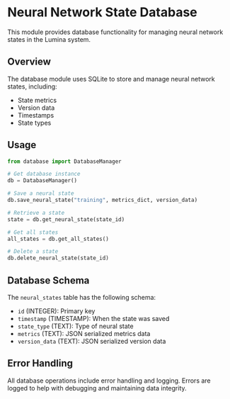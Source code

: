 # Neural Network State Database

This module provides database functionality for managing neural network states in the Lumina system.

## Overview

The database module uses SQLite to store and manage neural network states, including:
- State metrics
- Version data
- Timestamps
- State types

## Usage

```python
from database import DatabaseManager

# Get database instance
db = DatabaseManager()

# Save a neural state
db.save_neural_state("training", metrics_dict, version_data)

# Retrieve a state
state = db.get_neural_state(state_id)

# Get all states
all_states = db.get_all_states()

# Delete a state
db.delete_neural_state(state_id)
```

## Database Schema

The `neural_states` table has the following schema:
- `id` (INTEGER): Primary key
- `timestamp` (TIMESTAMP): When the state was saved
- `state_type` (TEXT): Type of neural state
- `metrics` (TEXT): JSON serialized metrics data
- `version_data` (TEXT): JSON serialized version data

## Error Handling

All database operations include error handling and logging. Errors are logged to help with debugging and maintaining data integrity. 